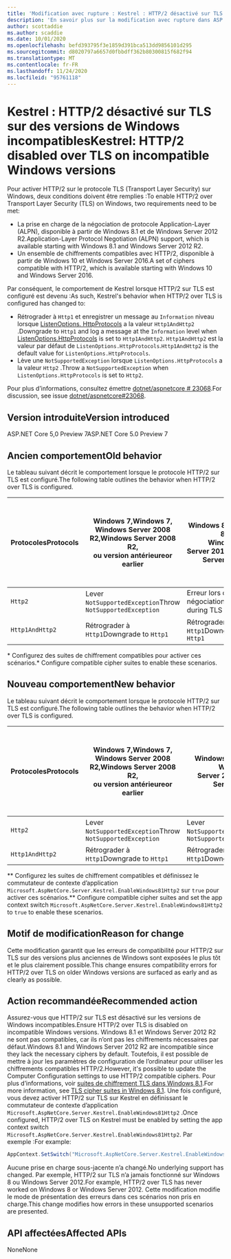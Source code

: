```yaml
---
title: 'Modification avec rupture : Kestrel : HTTP/2 désactivé sur TLS sur des versions de Windows incompatibles'
description: 'En savoir plus sur la modification avec rupture dans ASP.NET Core 5,0 intitulé Kestrel : HTTP/2 désactivé sur TLS sur des versions de Windows incompatibles'
author: scottaddie
ms.author: scaddie
ms.date: 10/01/2020
ms.openlocfilehash: befd393795f3e1859d391bca513dd9856101d295
ms.sourcegitcommit: d8020797a6657d0fbbdff362b80300815f682f94
ms.translationtype: MT
ms.contentlocale: fr-FR
ms.lasthandoff: 11/24/2020
ms.locfileid: "95761118"
---
```

# <a name="kestrel-http2-disabled-over-tls-on-incompatible-windows-versions"></a><span data-ttu-id="a5f71-103">Kestrel : HTTP/2 désactivé sur TLS sur des versions de Windows incompatibles</span><span class="sxs-lookup"><span data-stu-id="a5f71-103">Kestrel: HTTP/2 disabled over TLS on incompatible Windows versions</span></span>

<span data-ttu-id="a5f71-104">Pour activer HTTP/2 sur le protocole TLS (Transport Layer Security) sur Windows, deux conditions doivent être remplies :</span><span class="sxs-lookup"><span data-stu-id="a5f71-104">To enable HTTP/2 over Transport Layer Security (TLS) on Windows, two requirements need to be met:</span></span>

- <span data-ttu-id="a5f71-105">La prise en charge de la négociation de protocole Application-Layer (ALPN), disponible à partir de Windows 8.1 et de Windows Server 2012 R2.</span><span class="sxs-lookup"><span data-stu-id="a5f71-105">Application-Layer Protocol Negotiation (ALPN) support, which is available starting with Windows 8.1 and Windows Server 2012 R2.</span></span>
- <span data-ttu-id="a5f71-106">Un ensemble de chiffrements compatibles avec HTTP/2, disponible à partir de Windows 10 et Windows Server 2016.</span><span class="sxs-lookup"><span data-stu-id="a5f71-106">A set of ciphers compatible with HTTP/2, which is available starting with Windows 10 and Windows Server 2016.</span></span>

<span data-ttu-id="a5f71-107">Par conséquent, le comportement de Kestrel lorsque HTTP/2 sur TLS est configuré est devenu :</span><span class="sxs-lookup"><span data-stu-id="a5f71-107">As such, Kestrel's behavior when HTTP/2 over TLS is configured has changed to:</span></span>

- <span data-ttu-id="a5f71-108">Rétrograder à `Http1` et enregistrer un message au `Information` niveau lorsque [ListenOptions. HttpProtocols](/dotnet/api/microsoft.aspnetcore.server.kestrel.core.httpprotocols) a la valeur `Http1AndHttp2` .</span><span class="sxs-lookup"><span data-stu-id="a5f71-108">Downgrade to `Http1` and log a message at the `Information` level when [ListenOptions.HttpProtocols](/dotnet/api/microsoft.aspnetcore.server.kestrel.core.httpprotocols) is set to `Http1AndHttp2`.</span></span> <span data-ttu-id="a5f71-109">`Http1AndHttp2` est la valeur par défaut de `ListenOptions.HttpProtocols`.</span><span class="sxs-lookup"><span data-stu-id="a5f71-109">`Http1AndHttp2` is the default value for `ListenOptions.HttpProtocols`.</span></span>
- <span data-ttu-id="a5f71-110">Lève une `NotSupportedException` lorsque `ListenOptions.HttpProtocols` a la valeur `Http2` .</span><span class="sxs-lookup"><span data-stu-id="a5f71-110">Throw a `NotSupportedException` when `ListenOptions.HttpProtocols` is set to `Http2`.</span></span>

<span data-ttu-id="a5f71-111">Pour plus d’informations, consultez émettre [dotnet/aspnetcore # 23068](https://github.com/dotnet/aspnetcore/issues/23068).</span><span class="sxs-lookup"><span data-stu-id="a5f71-111">For discussion, see issue [dotnet/aspnetcore#23068](https://github.com/dotnet/aspnetcore/issues/23068).</span></span>

## <a name="version-introduced"></a><span data-ttu-id="a5f71-112">Version introduite</span><span class="sxs-lookup"><span data-stu-id="a5f71-112">Version introduced</span></span>

<span data-ttu-id="a5f71-113">ASP.NET Core 5,0 Preview 7</span><span class="sxs-lookup"><span data-stu-id="a5f71-113">ASP.NET Core 5.0 Preview 7</span></span>

## <a name="old-behavior"></a><span data-ttu-id="a5f71-114">Ancien comportement</span><span class="sxs-lookup"><span data-stu-id="a5f71-114">Old behavior</span></span>

<span data-ttu-id="a5f71-115">Le tableau suivant décrit le comportement lorsque le protocole HTTP/2 sur TLS est configuré.</span><span class="sxs-lookup"><span data-stu-id="a5f71-115">The following table outlines the behavior when HTTP/2 over TLS is configured.</span></span>

| <span data-ttu-id="a5f71-116">Protocoles</span><span class="sxs-lookup"><span data-stu-id="a5f71-116">Protocols</span></span> | <span data-ttu-id="a5f71-117">Windows 7,</span><span class="sxs-lookup"><span data-stu-id="a5f71-117">Windows 7,</span></span><br /><span data-ttu-id="a5f71-118">Windows Server 2008 R2,</span><span class="sxs-lookup"><span data-stu-id="a5f71-118">Windows Server 2008 R2,</span></span><br /><span data-ttu-id="a5f71-119">ou version antérieure</span><span class="sxs-lookup"><span data-stu-id="a5f71-119">or earlier</span></span> | <span data-ttu-id="a5f71-120">Windows 8,</span><span class="sxs-lookup"><span data-stu-id="a5f71-120">Windows 8,</span></span><br /><span data-ttu-id="a5f71-121">Windows Server 2012</span><span class="sxs-lookup"><span data-stu-id="a5f71-121">Windows Server 2012</span></span> | <span data-ttu-id="a5f71-122">Windows 8.1</span><span class="sxs-lookup"><span data-stu-id="a5f71-122">Windows 8.1,</span></span><br /><span data-ttu-id="a5f71-123">Windows Server 2012 R2</span><span class="sxs-lookup"><span data-stu-id="a5f71-123">Windows Server 2012 R2</span></span> | <span data-ttu-id="a5f71-124">Windows 10,</span><span class="sxs-lookup"><span data-stu-id="a5f71-124">Windows 10,</span></span><br /><span data-ttu-id="a5f71-125">Windows Server 2016,</span><span class="sxs-lookup"><span data-stu-id="a5f71-125">Windows Server 2016,</span></span><br /><span data-ttu-id="a5f71-126"> ou version ultérieure</span><span class="sxs-lookup"><span data-stu-id="a5f71-126">or newer</span></span> |
|---------------|-----------------------------------------------|--------------------------------|-------------------------------------|------------------------------------------|
| `Http2`         | <span data-ttu-id="a5f71-127">Lever `NotSupportedException`</span><span class="sxs-lookup"><span data-stu-id="a5f71-127">Throw `NotSupportedException`</span></span>                   | <span data-ttu-id="a5f71-128">Erreur lors de la négociation TLS</span><span class="sxs-lookup"><span data-stu-id="a5f71-128">Error during TLS handshake</span></span>     | <span data-ttu-id="a5f71-129">Erreur lors de la négociation TLS &ast;</span><span class="sxs-lookup"><span data-stu-id="a5f71-129">Error during TLS handshake &ast;</span></span>     | <span data-ttu-id="a5f71-130">Aucune erreur</span><span class="sxs-lookup"><span data-stu-id="a5f71-130">No error</span></span> |
| `Http1AndHttp2` | <span data-ttu-id="a5f71-131">Rétrograder à `Http1`</span><span class="sxs-lookup"><span data-stu-id="a5f71-131">Downgrade to `Http1`</span></span>                    | <span data-ttu-id="a5f71-132">Rétrograder à `Http1`</span><span class="sxs-lookup"><span data-stu-id="a5f71-132">Downgrade to `Http1`</span></span>     | <span data-ttu-id="a5f71-133">Erreur lors de la négociation TLS &ast;</span><span class="sxs-lookup"><span data-stu-id="a5f71-133">Error during TLS handshake &ast;</span></span>     | <span data-ttu-id="a5f71-134">Aucune erreur</span><span class="sxs-lookup"><span data-stu-id="a5f71-134">No error</span></span> |

<span data-ttu-id="a5f71-135">&ast; Configurez des suites de chiffrement compatibles pour activer ces scénarios.</span><span class="sxs-lookup"><span data-stu-id="a5f71-135">&ast; Configure compatible cipher suites to enable these scenarios.</span></span>

## <a name="new-behavior"></a><span data-ttu-id="a5f71-136">Nouveau comportement</span><span class="sxs-lookup"><span data-stu-id="a5f71-136">New behavior</span></span>

<span data-ttu-id="a5f71-137">Le tableau suivant décrit le comportement lorsque le protocole HTTP/2 sur TLS est configuré.</span><span class="sxs-lookup"><span data-stu-id="a5f71-137">The following table outlines the behavior when HTTP/2 over TLS is configured.</span></span>

| <span data-ttu-id="a5f71-138">Protocoles</span><span class="sxs-lookup"><span data-stu-id="a5f71-138">Protocols</span></span> | <span data-ttu-id="a5f71-139">Windows 7,</span><span class="sxs-lookup"><span data-stu-id="a5f71-139">Windows 7,</span></span><br /><span data-ttu-id="a5f71-140">Windows Server 2008 R2,</span><span class="sxs-lookup"><span data-stu-id="a5f71-140">Windows Server 2008 R2,</span></span><br /><span data-ttu-id="a5f71-141">ou version antérieure</span><span class="sxs-lookup"><span data-stu-id="a5f71-141">or earlier</span></span> | <span data-ttu-id="a5f71-142">Windows 8,</span><span class="sxs-lookup"><span data-stu-id="a5f71-142">Windows 8,</span></span><br /><span data-ttu-id="a5f71-143">Windows Server 2012</span><span class="sxs-lookup"><span data-stu-id="a5f71-143">Windows Server 2012</span></span> | <span data-ttu-id="a5f71-144">Windows 8.1</span><span class="sxs-lookup"><span data-stu-id="a5f71-144">Windows 8.1,</span></span><br /><span data-ttu-id="a5f71-145">Windows Server 2012 R2</span><span class="sxs-lookup"><span data-stu-id="a5f71-145">Windows Server 2012 R2</span></span> | <span data-ttu-id="a5f71-146">Windows 10,</span><span class="sxs-lookup"><span data-stu-id="a5f71-146">Windows 10,</span></span><br /><span data-ttu-id="a5f71-147">Windows Server 2016,</span><span class="sxs-lookup"><span data-stu-id="a5f71-147">Windows Server 2016,</span></span><br /><span data-ttu-id="a5f71-148"> ou version ultérieure</span><span class="sxs-lookup"><span data-stu-id="a5f71-148">or newer</span></span> |
|---------------|-----------------------------------------------|--------------------------------|-------------------------------------|------------------------------------------|
| `Http2`         | <span data-ttu-id="a5f71-149">Lever `NotSupportedException`</span><span class="sxs-lookup"><span data-stu-id="a5f71-149">Throw `NotSupportedException`</span></span>                   | <span data-ttu-id="a5f71-150">Lever `NotSupportedException`</span><span class="sxs-lookup"><span data-stu-id="a5f71-150">Throw `NotSupportedException`</span></span>     | <span data-ttu-id="a5f71-151">Lever `NotSupportedException`&ast;&ast;</span><span class="sxs-lookup"><span data-stu-id="a5f71-151">Throw `NotSupportedException` &ast;&ast;</span></span>     | <span data-ttu-id="a5f71-152">Aucune erreur</span><span class="sxs-lookup"><span data-stu-id="a5f71-152">No error</span></span> |
| `Http1AndHttp2` | <span data-ttu-id="a5f71-153">Rétrograder à `Http1`</span><span class="sxs-lookup"><span data-stu-id="a5f71-153">Downgrade to `Http1`</span></span>                    | <span data-ttu-id="a5f71-154">Rétrograder à `Http1`</span><span class="sxs-lookup"><span data-stu-id="a5f71-154">Downgrade to `Http1`</span></span>     | <span data-ttu-id="a5f71-155">Rétrograder à `Http1`&ast;&ast;</span><span class="sxs-lookup"><span data-stu-id="a5f71-155">Downgrade to `Http1` &ast;&ast;</span></span>     | <span data-ttu-id="a5f71-156">Aucune erreur</span><span class="sxs-lookup"><span data-stu-id="a5f71-156">No error</span></span> |

<span data-ttu-id="a5f71-157">&ast;&ast; Configurez les suites de chiffrement compatibles et définissez le commutateur de contexte d’application `Microsoft.AspNetCore.Server.Kestrel.EnableWindows81Http2` sur `true` pour activer ces scénarios.</span><span class="sxs-lookup"><span data-stu-id="a5f71-157">&ast;&ast; Configure compatible cipher suites and set the app context switch `Microsoft.AspNetCore.Server.Kestrel.EnableWindows81Http2` to `true` to enable these scenarios.</span></span>

## <a name="reason-for-change"></a><span data-ttu-id="a5f71-158">Motif de modification</span><span class="sxs-lookup"><span data-stu-id="a5f71-158">Reason for change</span></span>

<span data-ttu-id="a5f71-159">Cette modification garantit que les erreurs de compatibilité pour HTTP/2 sur TLS sur des versions plus anciennes de Windows sont exposées le plus tôt et le plus clairement possible.</span><span class="sxs-lookup"><span data-stu-id="a5f71-159">This change ensures compatibility errors for HTTP/2 over TLS on older Windows versions are surfaced as early and as clearly as possible.</span></span>

## <a name="recommended-action"></a><span data-ttu-id="a5f71-160">Action recommandée</span><span class="sxs-lookup"><span data-stu-id="a5f71-160">Recommended action</span></span>

<span data-ttu-id="a5f71-161">Assurez-vous que HTTP/2 sur TLS est désactivé sur les versions de Windows incompatibles.</span><span class="sxs-lookup"><span data-stu-id="a5f71-161">Ensure HTTP/2 over TLS is disabled on incompatible Windows versions.</span></span> <span data-ttu-id="a5f71-162">Windows 8.1 et Windows Server 2012 R2 ne sont pas compatibles, car ils n’ont pas les chiffrements nécessaires par défaut.</span><span class="sxs-lookup"><span data-stu-id="a5f71-162">Windows 8.1 and Windows Server 2012 R2 are incompatible since they lack the necessary ciphers by default.</span></span> <span data-ttu-id="a5f71-163">Toutefois, il est possible de mettre à jour les paramètres de configuration de l’ordinateur pour utiliser les chiffrements compatibles HTTP/2.</span><span class="sxs-lookup"><span data-stu-id="a5f71-163">However, it's possible to update the Computer Configuration settings to use HTTP/2 compatible ciphers.</span></span> <span data-ttu-id="a5f71-164">Pour plus d’informations, voir [suites de chiffrement TLS dans Windows 8.1](/windows/win32/secauthn/tls-cipher-suites-in-windows-8-1).</span><span class="sxs-lookup"><span data-stu-id="a5f71-164">For more information, see [TLS cipher suites in Windows 8.1](/windows/win32/secauthn/tls-cipher-suites-in-windows-8-1).</span></span> <span data-ttu-id="a5f71-165">Une fois configuré, vous devez activer HTTP/2 sur TLS sur Kestrel en définissant le commutateur de contexte d’application `Microsoft.AspNetCore.Server.Kestrel.EnableWindows81Http2` .</span><span class="sxs-lookup"><span data-stu-id="a5f71-165">Once configured, HTTP/2 over TLS on Kestrel must be enabled by setting the app context switch `Microsoft.AspNetCore.Server.Kestrel.EnableWindows81Http2`.</span></span> <span data-ttu-id="a5f71-166">Par exemple :</span><span class="sxs-lookup"><span data-stu-id="a5f71-166">For example:</span></span>

```csharp
AppContext.SetSwitch("Microsoft.AspNetCore.Server.Kestrel.EnableWindows81Http2", true);
```

<span data-ttu-id="a5f71-167">Aucune prise en charge sous-jacente n’a changé.</span><span class="sxs-lookup"><span data-stu-id="a5f71-167">No underlying support has changed.</span></span> <span data-ttu-id="a5f71-168">Par exemple, HTTP/2 sur TLS n’a jamais fonctionné sur Windows 8 ou Windows Server 2012.</span><span class="sxs-lookup"><span data-stu-id="a5f71-168">For example, HTTP/2 over TLS has never worked on Windows 8 or Windows Server 2012.</span></span> <span data-ttu-id="a5f71-169">Cette modification modifie le mode de présentation des erreurs dans ces scénarios non pris en charge.</span><span class="sxs-lookup"><span data-stu-id="a5f71-169">This change modifies how errors in these unsupported scenarios are presented.</span></span>

## <a name="affected-apis"></a><span data-ttu-id="a5f71-170">API affectées</span><span class="sxs-lookup"><span data-stu-id="a5f71-170">Affected APIs</span></span>

<span data-ttu-id="a5f71-171">None</span><span class="sxs-lookup"><span data-stu-id="a5f71-171">None</span></span>

<!--

### Category

ASP.NET Core

### Affected APIs

Not detectable via API analysis

-->

